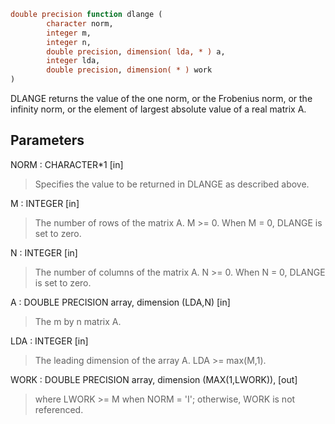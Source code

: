```fortran
double precision function dlange (
        character norm,
        integer m,
        integer n,
        double precision, dimension( lda, * ) a,
        integer lda,
        double precision, dimension( * ) work
)
```

DLANGE  returns the value of the one norm,  or the Frobenius norm, or
the  infinity norm,  or the  element of  largest absolute value  of a
real matrix A.

## Parameters
NORM : CHARACTER\*1 [in]
> Specifies the value to be returned in DLANGE as described
> above.

M : INTEGER [in]
> The number of rows of the matrix A.  M >= 0.  When M = 0,
> DLANGE is set to zero.

N : INTEGER [in]
> The number of columns of the matrix A.  N >= 0.  When N = 0,
> DLANGE is set to zero.

A : DOUBLE PRECISION array, dimension (LDA,N) [in]
> The m by n matrix A.

LDA : INTEGER [in]
> The leading dimension of the array A.  LDA >= max(M,1).

WORK : DOUBLE PRECISION array, dimension (MAX(1,LWORK)), [out]
> where LWORK >= M when NORM = 'I'; otherwise, WORK is not
> referenced.
